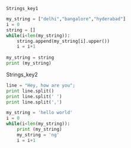 ```ngMeta
Strings_key1
```

```python
my_string = ["delhi","bangalore","hyderabad"]
i = 0
string = []
while(i<len(my_string)):
    string.append(my_string[i].upper())
    i = i+1
    
my_string = string
print (my_string)
```
Strings_key2


```python
line = "Hey, how are you"; 
print line.split() 
print line.split(' ')
print line.split(',') 
```
```python
my_string = 'hello world'
i = 0
while(i<len(my_string)):
    print (my_string)
    my_string = 'ng'
    i = i+1    
```
